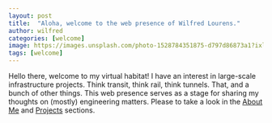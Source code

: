 ```yaml
---
layout: post
title:  "Aloha, welcome to the web presence of Wilfred Lourens."
author: wilfred
categories: [welcome]
image: https://images.unsplash.com/photo-1528784351875-d797d86873a1?ixlib=rb-1.2.1&auto=format&fit=crop&w=750&q=80
tags: [welcome]
---
```

Hello there, welcome to my virtual habitat! I have an interest in large-scale infrastructure projects. Think transit, think rail, think tunnels. That, and a bunch of other things. This web presence serves as a stage for sharing my thoughts on (mostly) engineering matters. Please to take a look in the [About Me](aboutme.html) and [Projects](projects.html) sections.